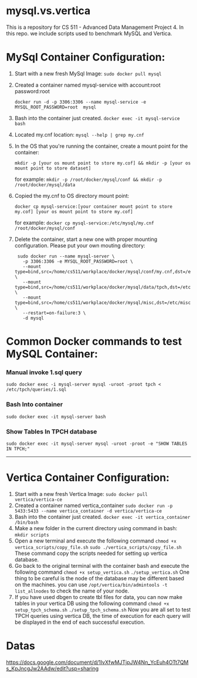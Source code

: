 # mysql.vs.vertica
This is a repository for CS 511 - Advanced Data Management Project 4. In this repo. we include scripts used to benchmark MySQL and Vertica.

# MySql Container Configuration:
1. Start with a new fresh MySql Image: `sudo docker pull mysql`
2. Created a container named mysql-service with account:root password:root

   `docker run -d -p 3306:3306 --name mysql-service -e MYSQL_ROOT_PASSWORD=root  mysql`
4. Bash into the container just created. `docker exec -it mysql-service bash`
5. Located my.cnf location: `mysql --help | grep my.cnf`
6. In the OS that you're running the container, create a mount point for the container:
   
   `mkdir -p [your os mount point to store my.cof] && mkdir -p [your os mount point to store dataset]`

   for example: `mkdir -p /root/docker/mysql/conf && mkdir -p /root/docker/mysql/data`
7. Copied the my.cnf to OS directory mount point:

   `docker cp mysql-service:[your container mount point to store my.cof] [your os mount point to store my.cof]`

   for example: `docker cp mysql-service:/etc/mysql/my.cnf /root/docker/mysql/conf`
9. Delete the container, start a new one with proper mounting configuration. Please put your own mouting directory:

        sudo docker run --name mysql-server \
          -p 3306:3306 -e MYSQL_ROOT_PASSWORD=root \
          --mount type=bind,src=/home/cs511/workplace/docker/mysql/conf/my.cnf,dst=/etc/mysql/my.cnf \ 
          --mount type=bind,src=/home/cs511/workplace/docker/mysql/data/tpch,dst=/etc/tpch \
          --mount type=bind,src=/home/cs511/workplace/docker/mysql/misc,dst=/etc/misc \
          --restart=on-failure:3 \
          -d mysql
# Common Docker commands to test MySQL Container:
  ### Manual invoke 1.sql query
  `sudo docker exec -i mysql-server mysql -uroot -proot tpch < /etc/tpch/queries/1.sql`

  ### Bash Into container
  `sudo docker exec -it mysql-server bash`

  ### Show Tables In TPCH database
  `sudo docker exec -it mysql-server mysql -uroot -proot -e "SHOW TABLES IN TPCH;"`

---

# Vertica Container Configuration:
1. Start with a new fresh Vertica Image: `sudo docker pull vertica/vertica-ce`
2. Created a container named vertica_container
   `sudo docker run -p 5433:5433 --name vertica_container -d vertica/vertica-ce`
3. Bash into the container just created. `docker exec -it vertica_container /bin/bash`
4. Make a new folder in the current directory using command in bash: `mkdir scripts`
5. Open a new terminal and execute the following command
   `chmod +x vertica_scripts/copy_file.sh`
   `sudo ./vertica_scripts/copy_file.sh`
   These command copy the scripts needed for setting up vertica database.
6. Go back to the original terminal with the container bash and execute the following command
   `chmod +x setup_vertica.sh`
   `./setup_vertica.sh`
   One thing to be careful is the node of the database may be different based on the machines. you can use `/opt/vertica/bin/admintools -t list_allnodes` to check the name of your node.
7. If you have used dbgen to create tbl files for data, you can now make tables in your vertica DB using the following command
   `chmod +x setup_tpch_schema.sh`
   `./setup_tpch_schema.sh`
Now you are all set to test TPCH queries using vertica DB, the time of execution for each query will be displayed in the end of each successful execution.

# Datas
https://docs.google.com/document/d/1IvXfwMJTjpJW4Nn_YcEuh4OTt7QMs_KpJncgJw2AAdw/edit?usp=sharing
